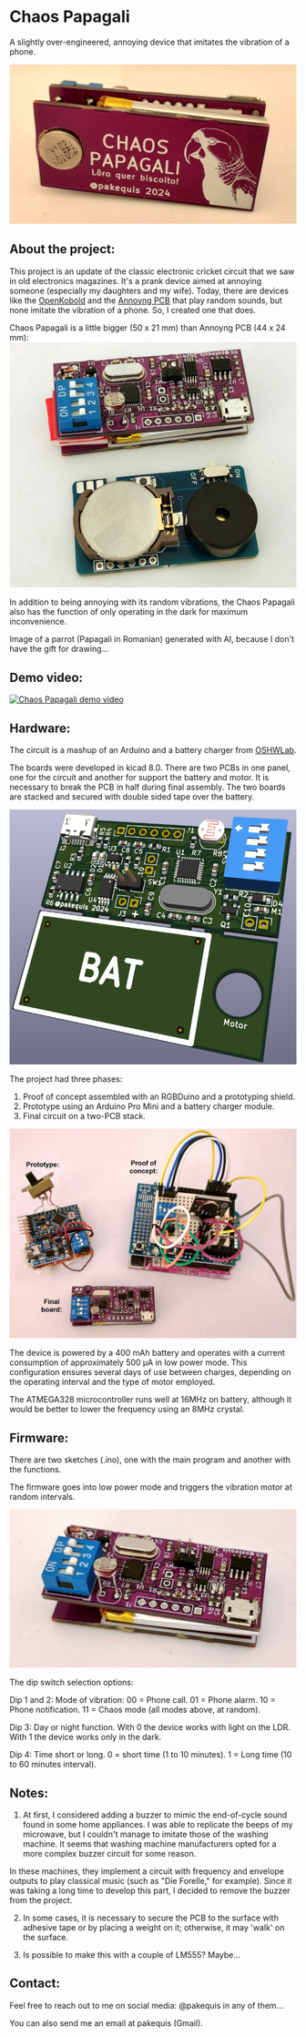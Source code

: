 # **Chaos Papagali**

A slightly over-engineered, annoying device that imitates the vibration of a phone.

![Chaos-papagali](images/chaos-papagali-c.jpg)


## About the project:

This project is an update of the classic electronic cricket circuit that we saw in old electronics magazines. It's a prank device aimed at annoying someone (especially my daughters and my wife). Today, there are devices like the [OpenKobold](https://github.com/Seitanas/OpenKobold) and the [Annoyng PCB](https://annoyingpcb.com/) that play random sounds, but none imitate the vibration of a phone. So, I created one that does.

Chaos Papagali is a little bigger (50 x 21 mm) than Annoyng PCB (44 x 24 mm):
![Chaos-papagali-comp](images/chaos-papagali-g.jpg)

In addition to being annoying with its random vibrations, the Chaos Papagali also has the function of only operating in the dark for maximum inconvenience.

Image of a parrot (Papagali in Romanian) generated with AI, because I don't have the gift for drawing...

## Demo video:
[![Chaos Papagali demo video](https://img.youtube.com/vi/ZlEl3M0w8CY/0.jpg)](https://www.youtube.com/watch?v=ZlEl3M0w8CY)

## Hardware:

The circuit is a mashup of an Arduino and a battery charger from [OSHWLab](https://oshwlab.com/Little_Arc/TP4056).

The boards were developed in kicad 8.0. There are two PCBs in one panel, one for the circuit and another for support the battery and motor. It is necessary to break the PCB in half during final assembly. The two boards are stacked and secured with double sided tape over the battery.

![PCB](images/pcb.png)

The project had three phases:

1. Proof of concept assembled with an RGBDuino and a prototyping shield.
2. Prototype using an Arduino Pro Mini and a battery charger module.
3. Final circuit on a two-PCB stack.

![Chaos-papagali-phases](images/chaos-papagali-r.jpg)

The device is powered by a 400 mAh battery and operates with a current consumption of approximately 500 µA in low power mode. This configuration ensures several days of use between charges, depending on the operating interval and the type of motor employed.

The ATMEGA328 microcontroller runs well at 16MHz on battery, although it would be better to lower the frequency using an 8MHz crystal.

## Firmware:
There are two sketches (.ino), one with the main program and another with the functions. 

The firmware goes into low power mode and triggers the vibration motor at random intervals. 

![Chaos-papagali-circuit](images/chaos-papagali-b.jpg)

The dip switch selection options:

Dip 1 and 2: Mode of vibration:
    00 = Phone call.
    01 = Phone alarm.
    10 = Phone notification.
    11 = Chaos mode (all modes above, at random).

Dip 3: Day or night function. With 0 the device works with light on the LDR. With 1 the device works only in the dark.

Dip 4: Time short or long. 0 = short time (1 to 10 minutes). 1 = Long time (10 to 60 minutes interval).

## Notes:
1. At first, I considered adding a buzzer to mimic the end-of-cycle sound found in some home appliances. I was able to replicate the beeps of my microwave, but I couldn't manage to imitate those of the washing machine. It seems that washing machine manufacturers opted for a more complex buzzer circuit for some reason.

In these machines, they implement a circuit with frequency and envelope outputs to play classical music (such as "Die Forelle," for example). Since it was taking a long time to develop this part, I decided to remove the buzzer from the project.

2. In some cases, it is necessary to secure the PCB to the surface with adhesive tape or by placing a weight on it; otherwise, it may 'walk' on the surface.

3. Is possible to make this with a couple of LM555? Maybe...

## Contact:
Feel free to reach out to me on social media: @pakequis in any of them...

You can also send me an email at pakequis (Gmail).